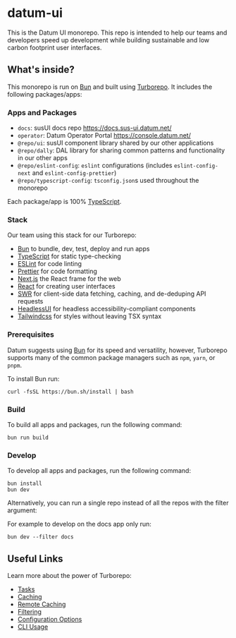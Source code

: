 # datum-ui

This is the Datum UI monorepo. This repo is intended to help our teams and developers speed up development while building sustainable and low carbon footprint user interfaces.

## What's inside?

This monorepo is run on [Bun](https://bun.sh/) and built using [Turborepo](https://turbo.build/repo/). It includes the following packages/apps:

### Apps and Packages

- `docs`: susUI docs repo https://docs.sus-ui.datum.net/
- `operator`: Datum Operator Portal https://console.datum.net/
- `@repo/ui`: susUI component library shared by our other applications
- `@repo/dally`: DAL library for sharing common patterns and functionality in our other apps
- `@repo/eslint-config`: `eslint` configurations (includes `eslint-config-next` and `eslint-config-prettier`)
- `@repo/typescript-config`: `tsconfig.json`s used throughout the monorepo

Each package/app is 100% [TypeScript](https://www.typescriptlang.org/).

### Stack

Our team using this stack for our Turborepo:

- [Bun](https://bun.sh/) to bundle, dev, test, deploy and run apps
- [TypeScript](https://www.typescriptlang.org/) for static type-checking
- [ESLint](https://eslint.org/) for code linting
- [Prettier](https://prettier.io) for code formatting
- [Next.js](https://nextjs.org/) the React frame for the web
- [React](https://react.dev/) for creating user interfaces
- [SWR](https://swr.vercel.app/) for client-side data fetching, caching, and de-deduping API requests
- [HeadlessUI](https://headlessui.com/) for headless accessibility-compliant components
- [Tailwindcss](https://tailwindcss.com/) for styles without leaving TSX syntax

### Prerequisites

Datum suggests using [Bun](https://bun.sh/) for its speed and versatility, however, Turborepo supports many of the common package managers such as `npm`, `yarn`, or `pnpm`.

To install Bun run:

```
curl -fsSL https://bun.sh/install | bash
```

### Build

To build all apps and packages, run the following command:

```
bun run build
```

### Develop

To develop all apps and packages, run the following command:

```
bun install
bun dev
```

Alternatively, you can run a single repo instead of all the repos with the filter argument:

For example to develop on the docs app only run:

```
bun dev --filter docs
```

## Useful Links

Learn more about the power of Turborepo:

- [Tasks](https://turbo.build/repo/docs/core-concepts/monorepos/running-tasks)
- [Caching](https://turbo.build/repo/docs/core-concepts/caching)
- [Remote Caching](https://turbo.build/repo/docs/core-concepts/remote-caching)
- [Filtering](https://turbo.build/repo/docs/core-concepts/monorepos/filtering)
- [Configuration Options](https://turbo.build/repo/docs/reference/configuration)
- [CLI Usage](https://turbo.build/repo/docs/reference/command-line-reference)
